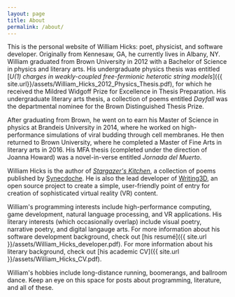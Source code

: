 ```yaml
---
layout: page
title: About
permalink: /about/
---
```


This is the personal website of William Hicks: poet, physicist, and software
developer. Originally from Kennesaw, GA, he currently lives in Albany, NY.
William graduated from Brown University in 2012 with a Bachelor of Science in
physics and literary arts. His undergraduate physics thesis was entitled [*U(1)
charges in weakly-coupled free-fermionic heterotic string models*]({{
site.url}}/assets/William_Hicks_2012_Physics_Thesis.pdf), for which he
received the Mildred Widgoff Prize for Excellence in Thesis Preparation. His
undergraduate literary arts thesis, a collection of poems entitled *Dayfall*
was the departmental nominee for the Brown Distinguished Thesis Prize.

After graduating from Brown, he went on to earn his Master of Science in
physics at Brandeis University in 2014, where he worked on high-performance
simulations of viral budding through cell membranes. He then returned to
Brown University, where he completed a Master of Fine Arts in literary arts in
2016. His MFA thesis (completed under the direction of Joanna Howard) was a
novel-in-verse entitled *Jornada del Muerto*.

William Hicks is the author of [*Stargazer's
Kitchen*](http://www.spdbooks.org/Products/9780996367707/stargazers-kitchen.aspx),
a collection of poems published by [Synecdoche](http://synecdochebooks.com/).
He is also the lead developer of
[Writing3D](https://github.com/wphicks/Writing3D), an open source project to
create a simple, user-friendly point of entry for creation of sophisticated
virtual reality (VR) content.

William's programming interests include high-performance computing, game
development, natural language processing, and VR applications. His literary
interests (which occasionally overlap) include visual poetry, narrative poetry,
and digital langauge arts. For more information about his software development
background, check out [his resum&eacute;]({{
site.url }}/assets/William_Hicks_developer.pdf). For more information about his
literary background, check out [his academic CV]({{ site.url
}}/assets/William_Hicks_CV.pdf).

William's hobbies include long-distance running, boomerangs, and ballroom
dance. Keep an eye on this space for posts about programming, literature, and
all of these.
